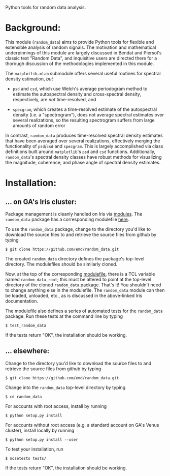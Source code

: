 Python tools for random data analysis.


Background:
===========
This module (`random_data`) aims to provide Python tools for
flexible and extensible analysis of random signals.
The motivation and mathematical underpinnings of this module
are largely discussed in Bendat and Piersol's classic text "Random Data", and
inquisitive users are directed there for a thorough discussion
of the methodologies implemented in this module.

The `matplotlib.mlab` submodule offers several useful routines
for spectral density estimation, *but*

- `psd` and `csd`, which use Welch's average periodogram method
  to estimate the autospectral density and cross-spectral density,
  respectively, are *not* time-resolved, and

- `specgram`, which creates a time-resolved estimate of the
  autospectral density (i.e. a "spectrogram"), does not
  average spectral estimates over several realizations, so
  the resulting spectrogram suffers from large amounts
  of random error

In contrast, `random_data` produces time-resolved spectral density estimates
that have been averaged over several realizations, effectively merging
the functionality of `psd`/`csd` and `specgram`. This is largely accomplished
via class definitions built around `matplotlib`'s `psd` and `csd` functions.
Additionally, `random_data`'s spectral density classes have robust methods
for visualizing the magnitude, coherence, and phase angle
of spectral density estimates.


Installation:
=============

... on GA's Iris cluster:
-------------------------
Package management is cleanly handled on Iris via
[modules](https://diii-d.gat.com/diii-d/Iris#Environment_modules).
The `random_data` package has a corresponding modulefile
[here](https://github.com/emd/modulefiles).

To use the `random_data` package, change to the directory
you'd like to download the source files to and
retrieve the source files from github by typing

    $ git clone https://github.com/emd/random_data.git

The created `random_data` directory defines the
package's top-level directory.
The modulefiles should be similarly cloned.

Now, at the top of the corresponding
[modulefile](https://github.com/emd/modulefiles/blob/master/random_data),
there is a TCL variable named `random_data_root`;
this must be altered to point at the
top-level directory of the cloned `random_data` package.
That's it! You shouldn't need to change anything else in
the modulefile. The `random_data` module can
then be loaded, unloaded, etc., as is discussed in the
above-linked Iris documentation.

The modulefile also defines a series of automated tests
for the `random_data` package. Run these tests at the command line
by typing

    $ test_random_data

If the tests return "OK", the installation should be working.

... elsewhere:
--------------
Change to the directory you'd like to download the source files to
and retrieve the source files from github by typing

    $ git clone https://github.com/emd/random_data.git

Change into the `random_data` top-level directory by typing

    $ cd random_data

For accounts with root access, install by running

    $ python setup.py install

For accounts without root access (e.g. a standard account on GA's Venus
cluster), install locally by running

    $ python setup.py install --user

To test your installation, run

    $ nosetests tests/

If the tests return "OK", the installation should be working.
